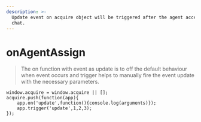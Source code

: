 ```yaml
---
description: >-
  Update event on acquire object will be triggered after the agent accept the
  chat.
---
```


# onAgentAssign

> The on function with event as update is to off the default behaviour when event occurs and trigger helps to manually fire the event update with the necessary parameters.

```text
window.acquire = window.acquire || [];
acquire.push(function(app){
    app.on('update',function(){console.log(arguments)});
    app.trigger('update',1,2,3);
});
```



